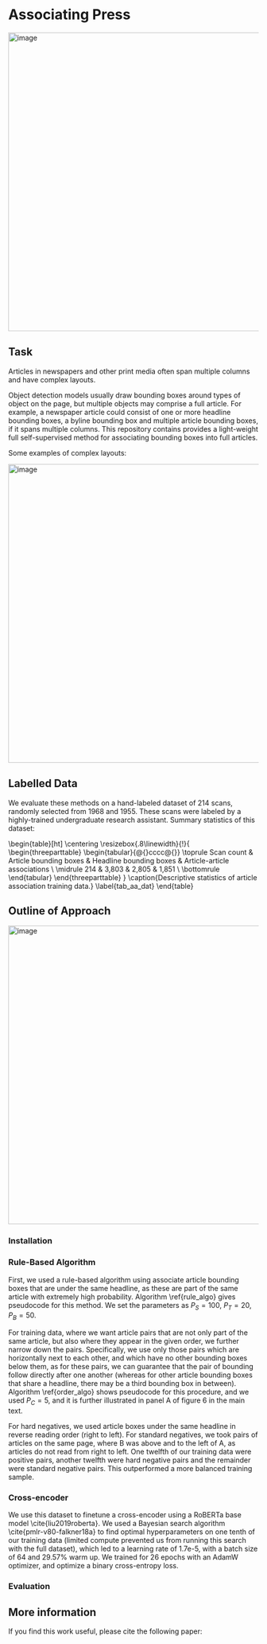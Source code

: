 # Associating Press

<img width="600" alt="image" src="https://github.com/dell-research-harvard/Associating-Press/assets/86472495/33dadd57-29a3-471f-a714-5a7e09fc9c30">


## Task
Articles in newspapers and other print media often span multiple columns and have complex layouts. 

Object detection models usually draw bounding boxes around types of object on the page, but multiple objects may comprise a full article. For example, a newspaper article could consist of one or more headline bounding boxes, a byline bounding box and multiple article bounding boxes, if it spans multiple columns. This repository contains provides a light-weight full self-supervised method for associating bounding boxes into full articles. 

Some examples of complex layouts: 

<img width="600" alt="image" src="https://github.com/dell-research-harvard/Associating-Press/assets/86472495/dfcf1723-74ac-4060-aaf2-f05740f2f1ff">


## Labelled Data 

We evaluate these methods on a hand-labeled dataset of 214 scans, randomly selected from 1968 and 1955. These scans were labeled by a highly-trained undergraduate research assistant. Summary statistics of this dataset: 

\begin{table}[ht]
    \centering
    \resizebox{.8\linewidth}{!}{
    \begin{threeparttable}
\begin{tabular}{@{}cccc@{}}
\toprule
Scan count & Article bounding boxes & Headline bounding boxes & Article-article associations \\ \midrule
214 & 3,803 & 2,805 & 1,851 \\ \bottomrule
\end{tabular}
    \end{threeparttable}
  }
    \caption{Descriptive statistics of article association training data.}
      \label{tab_aa_dat}
\end{table}

## Outline of Approach

<img width="600" alt="image" src="https://github.com/dell-research-harvard/Associating-Press/assets/86472495/044304b8-4ccb-4e18-9891-2b0ae1cb1bc2">


### Installation 


### Rule-Based Algorithm

First, we used a rule-based algorithm using associate article bounding boxes that are under the same headline, as these are part of the same article with extremely high probability. Algorithm \ref{rule_algo} gives pseudocode for this method. We set the parameters as $P_S = 100$, $P_T = 20$, $P_B = 50$.

For training data, where we want article pairs that are not only part of the same article, but also where they appear in the given order, we further narrow down the pairs. Specifically, we use only those pairs which are horizontally next to each other, and which have no other bounding boxes below them, as for these pairs, we can guarantee that the pair of bounding follow directly after one another (whereas for other article bounding boxes that share a headline, there may be a third bounding box in between). Algorithm \ref{order_algo} shows pseudocode for this procedure, and we used $P_C = 5$, and it is further illustrated in panel A of figure 6 in the main text. 

For hard negatives, we used article boxes under the same headline in reverse reading order (right to left). For standard negatives, we took pairs of articles on the same page, where B was above and to the left of A, as articles do not read from right to left. One twelfth of our training data were positive pairs, another twelfth were hard negative pairs and the remainder were standard negative pairs. This outperformed a more balanced training sample. 

### Cross-encoder 

We use this dataset to finetune a cross-encoder using a RoBERTa base model \cite{liu2019roberta}. We used a Bayesian search algorithm \cite{pmlr-v80-falkner18a} to find optimal hyperparameters on one tenth of our training data (limited compute prevented us from running this search with the full dataset), which led to a learning rate of 1.7e-5, with a batch size of 64 and 29.57\% warm up. We trained for 26 epochs with an AdamW optimizer, and optimize a binary cross-entropy loss.

### Evaluation



## More information 

If you find this work useful, please cite the following paper:
